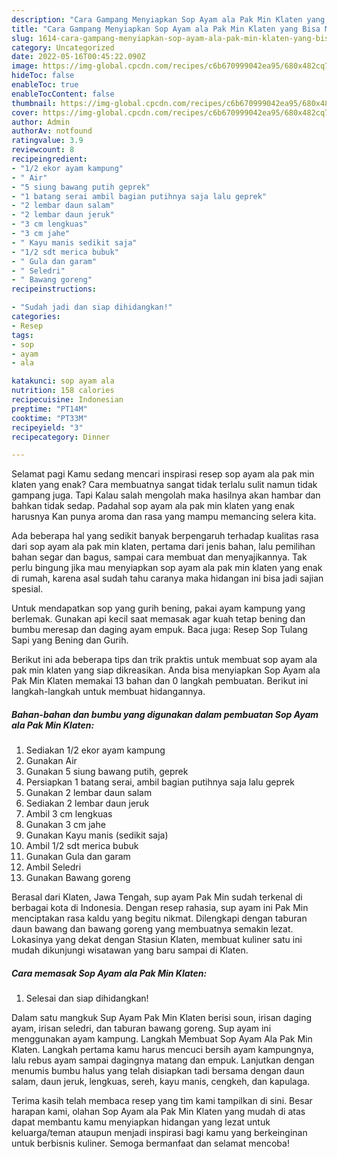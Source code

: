 ```yaml
---
description: "Cara Gampang Menyiapkan Sop Ayam ala Pak Min Klaten yang Bisa Manjain Lidah, Buat Buka Puasa Menggugah Selera"
title: "Cara Gampang Menyiapkan Sop Ayam ala Pak Min Klaten yang Bisa Manjain Lidah, Buat Buka Puasa Menggugah Selera"
slug: 1614-cara-gampang-menyiapkan-sop-ayam-ala-pak-min-klaten-yang-bisa-manjain-lidah-buat-buka-puasa-menggugah-selera
category: Uncategorized
date: 2022-05-16T00:45:22.090Z
image: https://img-global.cpcdn.com/recipes/c6b670999042ea95/680x482cq70/sop-ayam-ala-pak-min-klaten-foto-resep-utama.jpg
hideToc: false
enableToc: true
enableTocContent: false
thumbnail: https://img-global.cpcdn.com/recipes/c6b670999042ea95/680x482cq70/sop-ayam-ala-pak-min-klaten-foto-resep-utama.jpg
cover: https://img-global.cpcdn.com/recipes/c6b670999042ea95/680x482cq70/sop-ayam-ala-pak-min-klaten-foto-resep-utama.jpg
author: Admin
authorAv: notfound
ratingvalue: 3.9
reviewcount: 8
recipeingredient:
- "1/2 ekor ayam kampung"
- " Air"
- "5 siung bawang putih geprek"
- "1 batang serai ambil bagian putihnya saja lalu geprek"
- "2 lembar daun salam"
- "2 lembar daun jeruk"
- "3 cm lengkuas"
- "3 cm jahe"
- " Kayu manis sedikit saja"
- "1/2 sdt merica bubuk"
- " Gula dan garam"
- " Seledri"
- " Bawang goreng"
recipeinstructions:

- "Sudah jadi dan siap dihidangkan!"
categories:
- Resep
tags:
- sop
- ayam
- ala

katakunci: sop ayam ala 
nutrition: 158 calories
recipecuisine: Indonesian
preptime: "PT14M"
cooktime: "PT33M"
recipeyield: "3"
recipecategory: Dinner

---
```



Selamat pagi Kamu sedang mencari inspirasi resep sop ayam ala pak min klaten yang enak? Cara membuatnya sangat tidak terlalu sulit namun tidak gampang juga. Tapi Kalau salah mengolah maka hasilnya akan hambar dan bahkan tidak sedap. Padahal sop ayam ala pak min klaten yang enak harusnya Kan punya aroma dan rasa yang mampu memancing selera kita.


Ada beberapa hal yang sedikit banyak berpengaruh terhadap kualitas rasa dari sop ayam ala pak min klaten, pertama dari jenis bahan, lalu pemilihan bahan segar dan bagus, sampai cara membuat dan menyajikannya. Tak perlu bingung jika mau menyiapkan sop ayam ala pak min klaten yang enak di rumah, karena asal sudah tahu caranya maka hidangan ini bisa jadi sajian spesial.

Untuk mendapatkan sop yang gurih bening, pakai ayam kampung yang berlemak. Gunakan api kecil saat memasak agar kuah tetap bening dan bumbu meresap dan daging ayam empuk. Baca juga: Resep Sop Tulang Sapi yang Bening dan Gurih.


Berikut ini ada beberapa tips dan trik praktis untuk membuat sop ayam ala pak min klaten yang siap dikreasikan. Anda bisa menyiapkan Sop Ayam ala Pak Min Klaten memakai 13 bahan dan 0 langkah pembuatan. Berikut ini langkah-langkah untuk membuat hidangannya.

<!--inarticleads1-->

##### Bahan-bahan dan bumbu yang digunakan dalam pembuatan Sop Ayam ala Pak Min Klaten:

1. Sediakan 1/2 ekor ayam kampung
1. Gunakan  Air
1. Gunakan 5 siung bawang putih, geprek
1. Persiapkan 1 batang serai, ambil bagian putihnya saja lalu geprek
1. Gunakan 2 lembar daun salam
1. Sediakan 2 lembar daun jeruk
1. Ambil 3 cm lengkuas
1. Gunakan 3 cm jahe
1. Gunakan  Kayu manis (sedikit saja)
1. Ambil 1/2 sdt merica bubuk
1. Gunakan  Gula dan garam
1. Ambil  Seledri
1. Gunakan  Bawang goreng


Berasal dari Klaten, Jawa Tengah, sup ayam Pak Min sudah terkenal di berbagai kota di Indonesia. Dengan resep rahasia, sup ayam ini Pak Min menciptakan rasa kaldu yang begitu nikmat. Dilengkapi dengan taburan daun bawang dan bawang goreng yang membuatnya semakin lezat. Lokasinya yang dekat dengan Stasiun Klaten, membuat kuliner satu ini mudah dikunjungi wisatawan yang baru sampai di Klaten. 

<!--inarticleads2-->

##### Cara memasak Sop Ayam ala Pak Min Klaten:


1. Selesai dan siap dihidangkan!

Dalam satu mangkuk Sup Ayam Pak Min Klaten berisi soun, irisan daging ayam, irisan seledri, dan taburan bawang goreng. Sup ayam ini menggunakan ayam kampung. Langkah Membuat Sop Ayam Ala Pak Min Klaten. Langkah pertama kamu harus mencuci bersih ayam kampungnya, lalu rebus ayam sampai dagingnya matang dan empuk. Lanjutkan dengan menumis bumbu halus yang telah disiapkan tadi bersama dengan daun salam, daun jeruk, lengkuas, sereh, kayu manis, cengkeh, dan kapulaga. 

Terima kasih telah membaca resep yang tim kami tampilkan di sini. Besar harapan kami, olahan Sop Ayam ala Pak Min Klaten yang mudah di atas dapat membantu kamu menyiapkan hidangan yang lezat untuk keluarga/teman ataupun menjadi inspirasi bagi kamu yang berkeinginan untuk berbisnis kuliner. Semoga bermanfaat dan selamat mencoba!
